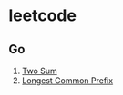 # leetcode

## Go
1. [Two Sum](https://github.com/justanman/leetcode/tree/test/go/two-sum)
14. [Longest Common Prefix](https://github.com/justanman/leetcode/tree/test/go/longest-common-prefix)
